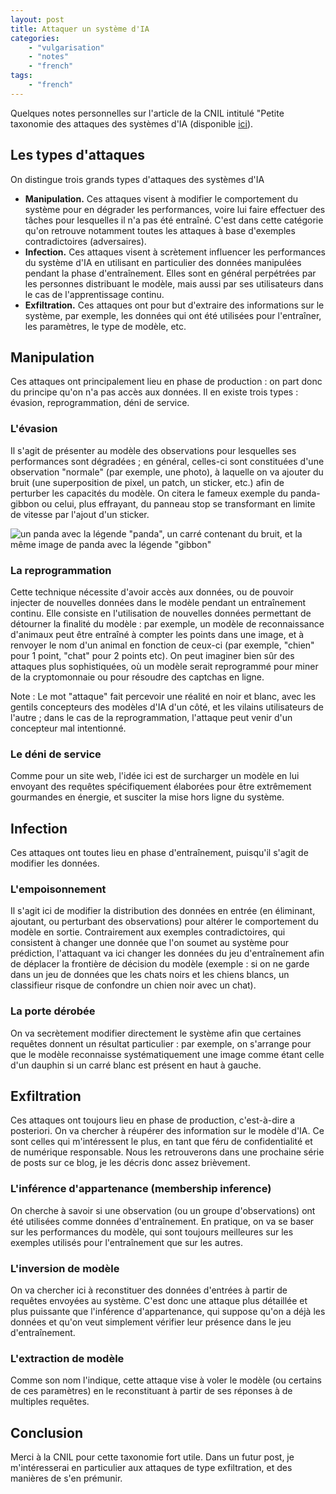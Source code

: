 ```yaml
---
layout: post
title: Attaquer un système d'IA
categories:
    - "vulgarisation"
    - "notes"
    - "french"
tags:
    - "french"
---
```


Quelques notes personnelles sur l'article de la CNIL intitulé "Petite taxonomie des attaques des systèmes d'IA (disponible [ici](https://linc.cnil.fr/fr/petite-taxonomie-des-attaques-des-systemes-dia)).

<!--more-->

## Les types d'attaques

On distingue trois grands types d'attaques des systèmes d'IA

- **Manipulation.** Ces attaques visent à modifier le comportement du système pour en dégrader les performances, voire lui faire effectuer des tâches pour lesquelles il n'a pas été entraîné. C'est dans cette catégorie qu'on retrouve notamment toutes les attaques à base d'exemples contradictoires (adversaires).
- **Infection.** Ces attaques visent à scrètement influencer les performances du système d'IA en utilisant en particulier des données manipulées pendant la phase d'entraînement. Elles sont en général perpétrées par les personnes distribuant le modèle, mais aussi par ses utilisateurs dans le cas de l'apprentissage continu.
- **Exfiltration.** Ces attaques ont pour but d'extraire des informations sur le système, par exemple, les données qui ont été utilisées pour l'entraîner, les paramètres, le type de modèle, etc.

## Manipulation

Ces attaques ont principalement lieu en phase de production : on part donc du principe qu'on n'a pas accès aux données. Il en existe trois types : évasion, reprogrammation, déni de service.

### L'évasion

Il s'agit de présenter au modèle des observations pour lesquelles ses performances sont dégradées ; en général, celles-ci sont constituées d'une observation "normale" (par exemple, une photo), à laquelle on va ajouter du bruit (une superposition de pixel, un patch, un sticker, etc.) afin de perturber les capacités du modèle. On citera le fameux exemple du panda-gibbon ou celui, plus effrayant, du panneau stop se transformant en limite de vitesse par l'ajout d'un sticker.

![un panda avec la légende "panda", un carré contenant du bruit, et la même image de panda avec la légende "gibbon"](https://wp.technologyreview.com/wp-content/uploads/2019/05/adversarial-10.jpg)

### La reprogrammation

Cette technique nécessite d'avoir accès aux données, ou de pouvoir injecter de nouvelles données dans le modèle pendant un entraînement continu. Elle consiste en l'utilisation de nouvelles données permettant de détourner la finalité du modèle : par exemple, un modèle de reconnaissance d'animaux peut être entraîné à compter les points dans une image, et à renvoyer le nom d'un animal en fonction de ceux-ci (par exemple, "chien" pour 1 point, "chat" pour 2 points etc). On peut imaginer bien sûr des attaques plus sophistiquées, où un modèle serait reprogrammé pour miner de la cryptomonnaie ou pour résoudre des captchas en ligne. 

Note : Le mot "attaque" fait percevoir une réalité en noir et blanc, avec les gentils concepteurs des modèles d'IA d'un côté, et les vilains utilisateurs de l'autre ; dans le cas de la reprogrammation, l'attaque peut venir d'un concepteur mal intentionné.

### Le déni de service

Comme pour un site web, l'idée ici est de surcharger un modèle en lui envoyant des requêtes spécifiquement élaborées pour être extrêmement gourmandes en énergie, et susciter la mise hors ligne du système.

## Infection

Ces attaques ont toutes lieu en phase d'entraînement, puisqu'il s'agit de modifier les données.

### L'empoisonnement

Il s'agit ici de modifier la distribution des données en entrée (en éliminant, ajoutant, ou perturbant des observations) pour altérer le comportement du modèle en sortie. Contrairement aux exemples contradictoires, qui consistent à changer une donnée que l'on soumet au système pour prédiction, l'attaquant va ici changer les données du jeu d'entraînement afin de déplacer la frontière de décision du modèle (exemple : si on ne garde dans un jeu de données que les chats noirs et les chiens blancs, un classifieur risque de confondre un chien noir avec un chat).

### La porte dérobée

On va secrètement modifier directement le système afin que certaines requêtes donnent un résultat particulier : par exemple, on s'arrange pour que le modèle reconnaisse systématiquement une image comme étant celle d'un dauphin si un carré blanc est présent en haut à gauche.

## Exfiltration

Ces attaques ont toujours lieu en phase de production, c'est-à-dire a posteriori. On va chercher à réupérer des information sur le modèle d'IA. Ce sont celles qui m'intéressent le plus, en tant que féru de confidentialité et de numérique responsable. Nous les retrouverons dans une prochaine série de posts sur ce blog, je les décris donc assez brièvement.

### L'inférence d'appartenance (membership inference)

On cherche à savoir si une observation (ou un groupe d'observations) ont été utilisées comme données d'entraînement. En pratique, on va se baser sur les performances du modèle, qui sont toujours meilleures sur les exemples utilisés pour l'entraînement que sur les autres.


### L'inversion de modèle

On va chercher ici à reconstituer des données d'entrées à partir de requêtes envoyées au système. C'est donc une attaque plus détaillée et plus puissante que l'inférence d'appartenance, qui suppose qu'on a déjà les données et qu'on veut simplement vérifier leur présence dans le jeu d'entraînement.

### L'extraction de modèle

Comme son nom l'indique, cette attaque vise à voler le modèle (ou certains de ces paramètres) en le reconstituant à partir de ses réponses à de multiples requêtes. 

## Conclusion

Merci à la CNIL pour cette taxonomie fort utile. Dans un futur post, je m'intéresserai en particulier aux attaques de type exfiltration, et des manières de s'en prémunir.
